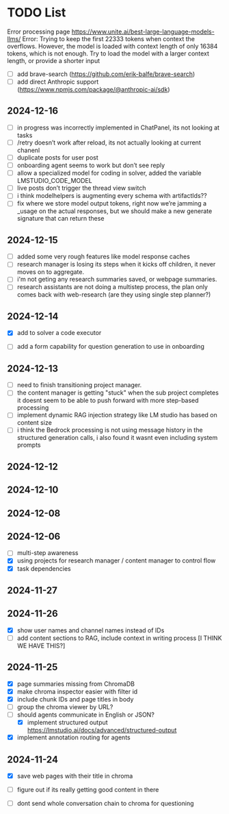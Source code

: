 # TODO List


Error processing page https://www.unite.ai/best-large-language-models-llms/ Error: Trying to keep the first 22333 tokens when context the overflows. However, the model is loaded with context length of only 16384 tokens, which is not enough. Try to load the model with a larger context length, or provide a shorter input


- [ ] add brave-search (<https://github.com/erik-balfe/brave-search>)
- [ ] add direct Anthropic support (<https://www.npmjs.com/package/@anthropic-ai/sdk>)

## 2024-12-16

- [ ] in progress was incorrectly implemented in ChatPanel, its not looking at tasks
- [ ] /retry doesn’t work after reload, its not actually looking at current chanenl
- [ ] duplicate posts for user post
- [ ] onboarding agent seems to work but don’t see reply
- [ ] allow a specialized model for coding in solver, added the variable LMSTUDIO_CODE_MODEL
- [ ] live posts don’t trigger the thread view switch
- [ ] i think modelhelpers is augmenting every schema with artifactIds??
- [ ] fix where we store model output tokens, right now we’re jamming a _usage on the actual responses, but we should make a new generate signature that can return these

## 2024-12-15

- [ ] added some very rough features like model response caches
- [ ] research manager is losing its steps when it kicks off children, it never moves on to aggregate.
- [ ] i'm not geting any research summaries saved, or webpage summaries.
- [ ] research assistants are not doing a multistep process, the plan only comes back with web-research (are they using single step planner?)

## 2024-12-14

- [x] add to solver a code executor
- [ ] add a form capability for question generation to use in onboarding


## 2024-12-13

- [ ] need to finish transitioning project manager.
- [ ] the content manager is getting "stuck" when the sub project completes it doesnt seem to be able to push forward with more step-based processing
- [ ] implement dynamic RAG injection strategy like LM studio has based on content size
- [ ] i think the Bedrock processing is not using message history in the structured generation calls, i also found it wasnt even including system prompts

## 2024-12-12

## 2024-12-10

## 2024-12-08

## 2024-12-06

- [ ] multi-step awareness
- [x] using projects for research manager / content manager to control flow
- [x] task dependencies

## 2024-11-27

## 2024-11-26

- [x] show user names and channel names instead of IDs
- [ ] add content sections to RAG, include context in writing process \[I THINK WE HAVE THIS?\]

## 2024-11-25

- [x] page summaries missing from ChromaDB
- [x] make chroma inspector easier with filter id
- [x] include chunk IDs and page titles in body
- [ ] group the chroma viewer by URL?
- [ ] should agents communicate in English or JSON?
  - [x] implement structured output <https://lmstudio.ai/docs/advanced/structured-output>
- [x] implement annotation routing for agents

## 2024-11-24

- [x] save web pages with their title in chroma
- [ ] figure out if its really getting good content in there
- [ ] dont send whole conversation chain to chroma for questioning


